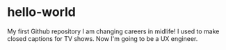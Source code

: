 # hello-world
My first Github repository
I am changing careers in midlife! I used to make closed captions for TV shows. Now I'm going to be a UX engineer.
